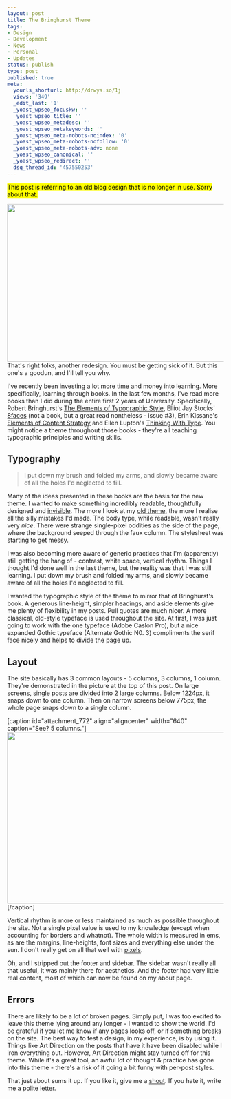 ```yaml
---
layout: post
title: The Bringhurst Theme
tags:
- Design
- Development
- News
- Personal
- Updates
status: publish
type: post
published: true
meta:
  yourls_shorturl: http://drwys.so/1j
  views: '349'
  _edit_last: '1'
  _yoast_wpseo_focuskw: ''
  _yoast_wpseo_title: ''
  _yoast_wpseo_metadesc: ''
  _yoast_wpseo_metakeywords: ''
  _yoast_wpseo_meta-robots-noindex: '0'
  _yoast_wpseo_meta-robots-nofollow: '0'
  _yoast_wpseo_meta-robots-adv: none
  _yoast_wpseo_canonical: ''
  _yoast_wpseo_redirect: ''
  dsq_thread_id: '457550253'
---
```

<mark>This post is referring to an old blog design that is no longer in use. Sorry about that.</mark>

<a href="http://daneden.me/wp-content/uploads/2011/09/infographic.png"><img class="span_all aligncenter size-full wp-image-765" title="Bringhurst's Media Queries" src="http://daneden.me/wp-content/uploads/2011/09/infographic.png" alt="" width="796" height="366" /></a>That's right folks, another redesign. You must be getting sick of it. But this one's a goodun, and I'll tell you why.

I've recently been investing a lot more time and money into learning. More specifically, learning through books. In the last few months, I've read more books than I did during the entire first 2 years of University. Specifically, Robert Bringhurst's <a href="http://www.amazon.co.uk/gp/product/0881792063/ref=as_li_qf_sp_asin_tl?ie=UTF8&amp;tag=danedesblo-21&amp;linkCode=as2&amp;camp=1634&amp;creative=6738&amp;creativeASIN=0881792063">The Elements of Typographic Style</a>, Elliot Jay Stocks' <a href="http://8faces.com/">8faces</a> (not a book, but a great read nontheless - issue #3), Erin Kissane's <a href="http://www.abookapart.com/products/the-elements-of-content-strategy">Elements of Content Strategy</a> and Ellen Lupton's <a href="http://www.thinkingwithtype.com/">Thinking With Type</a>. You might notice a theme throughout those books - they're all teaching typographic principles and writing skills.

<!--more-->
<h2>Typography</h2>
<aside>
<blockquote class="huge_pull">I put down my brush and folded my arms, and slowly became aware of all the holes I'd neglected to fill.</blockquote>
</aside>

Many of the ideas presented in these books are the basis for the new theme. I wanted to make something incredibly readable, thoughtfully designed and <a href="http://prandall.com/2009/10/13/good-design-is-invisible/">invisible</a>. The more I look at my <a title="Nostalgia" href="http://daneden.me/old/">old theme</a>, the more I realise all the silly mistakes I'd made. The body type, while readable, wasn't really very <em>nice</em>. There were strange single-pixel oddities as the side of the page, where the background seeped through the faux column. The stylesheet was starting to get messy.

I was also becoming more aware of generic practices that I'm (apparently) still getting the hang of - contrast, white space, vertical rhythm. Things I thought I'd done well in the last theme, but the reality was that I was still learning. I put down my brush and folded my arms, and slowly became aware of all the holes I'd neglected to fill.

I wanted the typographic style of the theme to mirror that of Bringhurst's book. A generous line-height, simpler headings, and aside elements give me plenty of flexibility in my posts. Pull quotes are much nicer. A more classical, old-style typeface is used throughout the site. At first, I was just going to work with the one typeface (Adobe Caslon Pro), but a nice expanded Gothic typeface (Alternate Gothic N0. 3) compliments the serif face nicely and helps to divide the page up.
<h2>Layout</h2>
The site basically has 3 common layouts - 5 columns, 3 columns, 1 column. They're demonstrated in the picture at the top of this post. On large screens, single posts are divided into 2 large columns. Below 1224px, it snaps down to one column. Then on narrow screens below 775px, the whole page snaps down to a single column.

[caption id="attachment_772" align="aligncenter" width="640" caption="See? 5 columns."]<a href="http://daneden.me/wp-content/uploads/2011/09/grid1.png"><img class="size-large wp-image-772" title="The grid. A digital frontier." src="http://daneden.me/wp-content/uploads/2011/09/grid1-1024x637.png" alt="" width="640" height="398" /></a>[/caption]

Vertical rhythm is more or less maintained as much as possible throughout the site. Not a single pixel value is used to my knowledge (except when accounting for borders and whatnot). The whole width is measured in ems, as are the margins, line-heights, font sizes and everything else under the sun. I don't really get on all that well with <a title="Stop using pixels!" href="http://forrst.com/posts/Stop_using_pixels-vy1">pixels</a>.

Oh, and I stripped out the footer and sidebar. The sidebar wasn't really all that useful, it was mainly there for aesthetics. And the footer had very little real content, most of which can now be found on my about page.
<h2>Errors</h2>
There are likely to be a lot of broken pages. Simply put, I was too excited to leave this theme lying around any longer - I wanted to show the world. I'd be grateful if you let me know if any pages looks off, or if something breaks on the site. The best way to test a design, in my experience, is by using it. Things like Art Direction on the posts that have it have been disabled while I iron everything out. However, Art Direction might stay turned off for this theme. While it's a great tool, an awful lot of thought &amp; practice has gone into this theme - there's a risk of it going a bit funny with per-post styles.

That just about sums it up. If you like it, give me a <a href="http://twitter.com/_dte">shout</a>. If you hate it, write me a polite letter.
